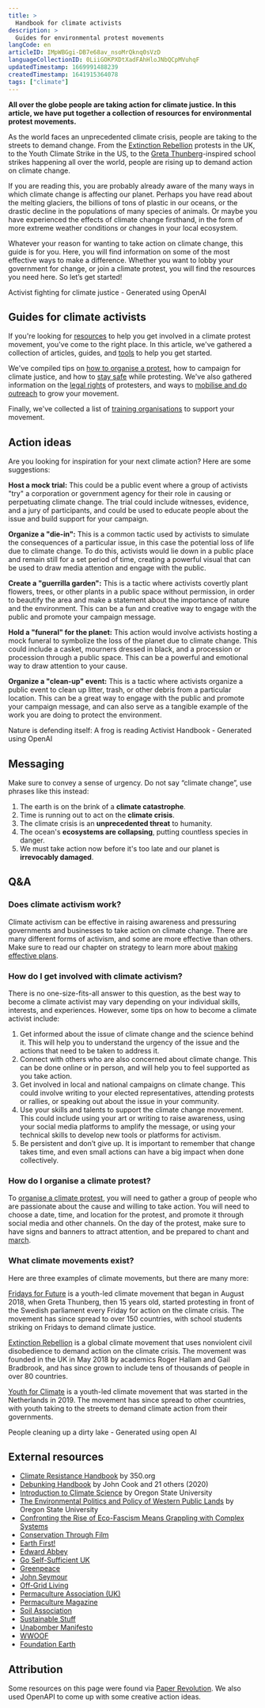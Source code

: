```yaml
---
title: >
  Handbook for climate activists
description: >
  Guides for environmental protest movements
langCode: en
articleID: IMpWBGgi-DB7e68av_nsoMrQknq0sVzD
languageCollectionID: 0LiiGOKPXDtXadFAhHloJNbQCpMVuhqF
updatedTimestamp: 1669991488239
createdTimestamp: 1641915364078
tags: ["climate"]
---
```


**All over the globe people are taking action for climate justice. In this article, we have put together a collection of resources for environmental protest movements.**

As the world faces an unprecedented climate crisis, people are taking to the streets to demand change. From the [Extinction Rebellion](/extinction-rebellion) protests in the UK, to the Youth Climate Strike in the US, to the [Greta Thunberg](/greta-thunberg)\-inspired school strikes happening all over the world, people are rising up to demand action on climate change.

If you are reading this, you are probably already aware of the many ways in which climate change is affecting our planet. Perhaps you have read about the melting glaciers, the billions of tons of plastic in our oceans, or the drastic decline in the populations of many species of animals. Or maybe you have experienced the effects of climate change firsthand, in the form of more extreme weather conditions or changes in your local ecosystem.

Whatever your reason for wanting to take action on climate change, this guide is for you. Here, you will find information on some of the most effective ways to make a difference. Whether you want to lobby your government for change, or join a climate protest, you will find the resources you need here. So let’s get started!

<div><figcaption>Activist fighting for climate justice - Generated using OpenAI</figcaption></div>

## Guides for climate activists

If you're looking for [resources](/resources) to help you get involved in a climate protest movement, you've come to the right place. In this article, we've gathered a collection of articles, guides, and [tools](/tools) to help you get started.

We've compiled tips on [how to organise a protest](/organising/protest), how to campaign for climate justice, and how to [stay safe](/wellbeing) while protesting. We've also gathered information on the [legal rights](/rights) of protesters, and ways to [mobilise and do outreach](/communication) to grow your movement.

Finally, we've collected a list of [training organisations](/trainings) to support your movement.

## Action ideas

Are you looking for inspiration for your next climate action? Here are some suggestions:

**Host a mock trial:** This could be a public event where a group of activists "try" a corporation or government agency for their role in causing or perpetuating climate change. The trial could include witnesses, evidence, and a jury of participants, and could be used to educate people about the issue and build support for your campaign.

**Organize a "die-in":** This is a common tactic used by activists to simulate the consequences of a particular issue, in this case the potential loss of life due to climate change. To do this, activists would lie down in a public place and remain still for a set period of time, creating a powerful visual that can be used to draw media attention and engage with the public.

**Create a "guerrilla garden":** This is a tactic where activists covertly plant flowers, trees, or other plants in a public space without permission, in order to beautify the area and make a statement about the importance of nature and the environment. This can be a fun and creative way to engage with the public and promote your campaign message.

**Hold a "funeral" for the planet:** This action would involve activists hosting a mock funeral to symbolize the loss of the planet due to climate change. This could include a casket, mourners dressed in black, and a procession or procession through a public space. This can be a powerful and emotional way to draw attention to your cause.

**Organize a "clean-up" event:** This is a tactic where activists organize a public event to clean up litter, trash, or other debris from a particular location. This can be a great way to engage with the public and promote your campaign message, and can also serve as a tangible example of the work you are doing to protect the environment.

<div><figcaption>Nature is defending itself: A frog is reading Activist Handbook - Generated using OpenAI</figcaption></div>

## Messaging

Make sure to convey a sense of urgency. Do not say “climate change”, use phrases like this instead:

1.  The earth is on the brink of a **climate catastrophe**.
2.  Time is running out to act on the **climate crisis**.
3.  The climate crisis is an **unprecedented threat** to humanity.
4.  The ocean's **ecosystems are collapsing**, putting countless species in danger.
5.  We must take action now before it's too late and our planet is **irrevocably damaged**.

## Q&A

### Does climate activism work?

Climate activism can be effective in raising awareness and pressuring governments and businesses to take action on climate change. There are many different forms of activism, and some are more effective than others. Make sure to read our chapter on strategy to learn more about [making effective plans](/strategy).

### How do I get involved with climate activism?

There is no one-size-fits-all answer to this question, as the best way to become a climate activist may vary depending on your individual skills, interests, and experiences. However, some tips on how to become a climate activist include:

1.  Get informed about the issue of climate change and the science behind it. This will help you to understand the urgency of the issue and the actions that need to be taken to address it.
2.  Connect with others who are also concerned about climate change. This can be done online or in person, and will help you to feel supported as you take action.
3.  Get involved in local and national campaigns on climate change. This could involve writing to your elected representatives, attending protests or rallies, or speaking out about the issue in your community.
4.  Use your skills and talents to support the climate change movement. This could include using your art or writing to raise awareness, using your social media platforms to amplify the message, or using your technical skills to develop new tools or platforms for activism.
5.  Be persistent and don’t give up. It is important to remember that change takes time, and even small actions can have a big impact when done collectively.

### How do I organise a climate protest?

To [organise a climate protest](/organising/protest), you will need to gather a group of people who are passionate about the cause and willing to take action. You will need to choose a date, time, and location for the protest, and promote it through social media and other channels. On the day of the protest, make sure to have signs and banners to attract attention, and be prepared to chant and [march](/tactics/march).

### What climate movements exist?

Here are three examples of climate movements, but there are many more:

[Fridays for Future](/fridays-for-future) is a youth-led climate movement that began in August 2018, when Greta Thunberg, then 15 years old, started protesting in front of the Swedish parliament every Friday for action on the climate crisis. The movement has since spread to over 150 countries, with school students striking on Fridays to demand climate justice.

[Extinction Rebellion](/extinction-rebellion) is a global climate movement that uses nonviolent civil disobedience to demand action on the climate crisis. The movement was founded in the UK in May 2018 by academics Roger Hallam and Gail Bradbrook, and has since grown to include tens of thousands of people in over 80 countries.

[Youth for Climate](/youth-for-climate) is a youth-led climate movement that was started in the Netherlands in 2019. The movement has since spread to other countries, with youth taking to the streets to demand climate action from their governments.

<div><figcaption>People cleaning up a dirty lake - Generated using open AI</figcaption></div>

## External resources

-   [Climate Resistance Handbook](https://trainings.350.org/climate-resistance-handbook/) by 350.org
-   [Debunking Handbook](https://www.climatechangecommunication.org/debunking-handbook-2020/) by John Cook and 21 others (2020)
-   [Introduction to Climate Science](https://open.oregonstate.education/climatechange/) by Oregon State University
-   [The Environmental Politics and Policy of Western Public Lands](https://open.oregonstate.education/environmentalpolitics/) by Oregon State University
-   [Confronting the Rise of Eco-Fascism Means Grappling with Complex Systems](https://www.paperrevolution.org/wp-content/uploads/2020/09/Ross_Bevensee_2020.3.pdf)
-   [Conservation Through Film](http://www.cockroach.org.uk/)
-   [Earth First!](http://www.earthfirst.org/)
-   [Edward Abbey](http://www.abbeyweb.net/)
-   [Go Self-Sufficient UK](http://www.goselfsufficient.co.uk/)
-   [Greenpeace](https://www.greenpeace.org.uk/)
-   [John Seymour](https://en.wikipedia.org/wiki/John_Seymour_%28author%29)
-   [Off-Grid Living](https://www.off-grid.net/)
-   [Permaculture Association (UK)](https://www.permaculture.org.uk/)
-   [Permaculture Magazine](https://www.permaculture.co.uk/)
-   [Soil Association](https://www.soilassociation.org/)
-   [Sustainable Stuff](http://www.sustainablestuff.co.uk/)
-   [Unabomber Manifesto](http://www.newshare.com/Newshare/Common/News/manifesto.html)
-   [WWOOF](http://www.wwoof.org.uk/)
-   [Foundation Earth](https://www.foundationearth.co/insights)

## **Attribution**

Some resources on this page were found via [Paper Revolution](https://www.paperrevolution.org/library/). We also used OpenAPI to come up with some creative action ideas.